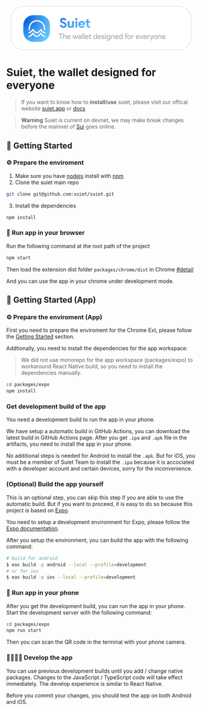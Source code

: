 <a href="https://suiet.app"><p align="center">
<img width="480" src="./assets/LogoWithSlogen.png?raw=trueg"/>
</a>

# Suiet, the wallet designed for everyone

> If you want to know how to **install/use** suiet, please visit our offical website [suiet.app](https://suiet.app) or [docs](https://suiet.app/docs)

> **Warning**
> Suiet is current on devnet, we may make break changes before the mainnet of [Sui](sui.io) goes online.

## 🚀 Getting Started

### ⚙️ Prepare the enviroment

1. Make sure you have [nodejs](https://nodejs.org/en/download/) install with [npm](https://docs.npmjs.com/)
2. Clone the suiet main repo

```bash
git clone git@github.com:suiet/suiet.git
```

3. Install the dependencies

```bash
npm install
```

### 🏁 Run app in your browser

Run the following command at the root path of the project

```bash
npm start
```

Then load the extension dist folder `packages/chrome/dist` in Chrome [#detail](https://developer.chrome.com/docs/extensions/mv3/faq/#:~:text=You%20can%20start%20by%20turning,a%20packaged%20extension%2C%20and%20more.)

And you can use the app in your chrome under development mode.

## 🚀 Getting Started (App)

### ⚙️ Prepare the enviroment (App)

First you need to prepare the enviroment for the Chrome Ext, please follow the [Getting Started](#🚀-getting-started) section.

Addtionally, you need to install the dependencies for the app workspace:

> We did not use monorepo for the app workspace (packages/expo) to workaround React Native build, so you need to install the dependencies manually.

```bash
cd packages/expo
npm install
```

### Get development build of the app

You need a development build to run the app in your phone.

We have setup a automatic build in GitHub Actions, you can download the latest build in GitHub Actions page. After you get `.ipa` and `.apk` file in the artifacts, you need to install the app in your phone.

No additional steps is needed for Android to install the `.apk`. But for iOS, you must be a member of Suiet Team to install the `.ipa` because it is accociated with a developer account and certain devices, sorry for the inconvenience.

### (Optional) Build the app yourself

This is an optional step, you can skip this step if you are able to use the automatic build. But if you want to proceed, it is easy to do so because this project is based on [Expo](https://expo.io/).

You need to setup a development environment for Expo, please follow the [Expo documentation](https://docs.expo.io/get-started/installation/).

After you setup the environment, you can build the app with the following command:

```bash
# build for android
$ eas build -p android --local --profile=development
# or for ios
$ eas build -p ios --local --profile=development
```

### 🏁 Run app in your phone

After you get the development build, you can run the app in your phone. Start the development server with the following command:

```bash
cd packages/expo
npm run start
```

Then you can scan the QR code in the terminal with your phone camera.

### 👨‍💻👩‍💻 Develop the app

You can use previous development builds until you add / change native packages. Changes to the JavaScript / TypeScript code will take effect immediately. The develop experience is similar to React Native.

Before you commit your changes, you should test the app on both Android and iOS.
